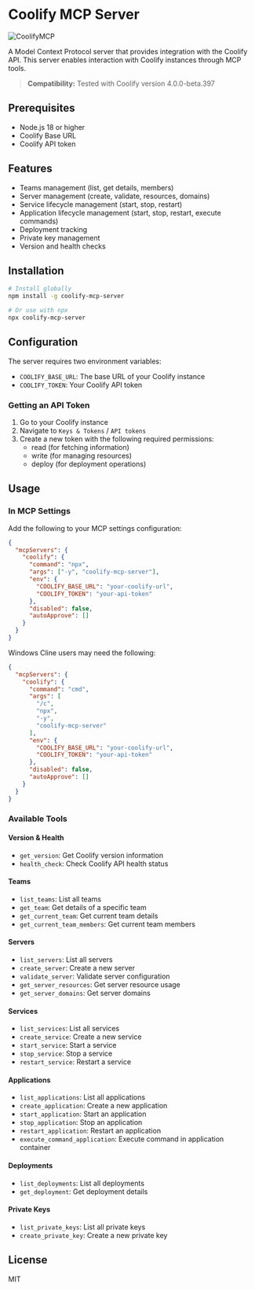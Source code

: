 # Coolify MCP Server

![CoolifyMCP](https://github.com/wrediam/coolify-mcp-server/graphics/CoolifyMCP.png)

A Model Context Protocol server that provides integration with the Coolify API. This server enables interaction with Coolify instances through MCP tools.

> **Compatibility:** Tested with Coolify version 4.0.0-beta.397

## Prerequisites

- Node.js 18 or higher
- Coolify Base URL
- Coolify API token

## Features

- Teams management (list, get details, members)
- Server management (create, validate, resources, domains)
- Service lifecycle management (start, stop, restart)
- Application lifecycle management (start, stop, restart, execute commands)
- Deployment tracking
- Private key management
- Version and health checks

## Installation

```bash
# Install globally
npm install -g coolify-mcp-server

# Or use with npx
npx coolify-mcp-server
```

## Configuration

The server requires two environment variables:

- `COOLIFY_BASE_URL`: The base URL of your Coolify instance
- `COOLIFY_TOKEN`: Your Coolify API token

### Getting an API Token

1. Go to your Coolify instance
2. Navigate to `Keys & Tokens` / `API tokens`
3. Create a new token with the following required permissions:
   - read (for fetching information)
   - write (for managing resources)
   - deploy (for deployment operations)

## Usage

### In MCP Settings

Add the following to your MCP settings configuration:

```json
{
  "mcpServers": {
    "coolify": {
      "command": "npx",
      "args": ["-y", "coolify-mcp-server"],
      "env": {
        "COOLIFY_BASE_URL": "your-coolify-url",
        "COOLIFY_TOKEN": "your-api-token"
      },
      "disabled": false,
      "autoApprove": []
    }
  }
}
```

Windows Cline users may need the following:

```json
{
  "mcpServers": {
    "coolify": {
      "command": "cmd",
      "args": [
        "/c",
        "npx",
        "-y",
        "coolify-mcp-server"
      ],
      "env": {
        "COOLIFY_BASE_URL": "your-coolify-url",
        "COOLIFY_TOKEN": "your-api-token"
      },
      "disabled": false,
      "autoApprove": []
    }
  }
}
```

### Available Tools

#### Version & Health
- `get_version`: Get Coolify version information
- `health_check`: Check Coolify API health status

#### Teams
- `list_teams`: List all teams
- `get_team`: Get details of a specific team
- `get_current_team`: Get current team details
- `get_current_team_members`: Get current team members

#### Servers
- `list_servers`: List all servers
- `create_server`: Create a new server
- `validate_server`: Validate server configuration
- `get_server_resources`: Get server resource usage
- `get_server_domains`: Get server domains

#### Services
- `list_services`: List all services
- `create_service`: Create a new service
- `start_service`: Start a service
- `stop_service`: Stop a service
- `restart_service`: Restart a service

#### Applications
- `list_applications`: List all applications
- `create_application`: Create a new application
- `start_application`: Start an application
- `stop_application`: Stop an application
- `restart_application`: Restart an application
- `execute_command_application`: Execute command in application container

#### Deployments
- `list_deployments`: List all deployments
- `get_deployment`: Get deployment details

#### Private Keys
- `list_private_keys`: List all private keys
- `create_private_key`: Create a new private key

## License

MIT
